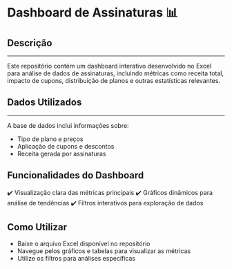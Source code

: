# Dashboard de Assinaturas 📊

## Descrição
---
Este repositório contém um dashboard interativo desenvolvido no Excel para análise de dados de assinaturas, incluindo métricas como receita total, impacto de cupons, distribuição de planos e outras estatísticas relevantes.

## Dados Utilizados
---
A base de dados inclui informações sobre:
- Tipo de plano e preços
- Aplicação de cupons e descontos
- Receita gerada por assinaturas

## Funcionalidades do Dashboard
✔️ Visualização clara das métricas principais
✔️ Gráficos dinâmicos para análise de tendências
✔️ Filtros interativos para exploração de dados

## Como Utilizar
- Baixe o arquivo Excel disponível no repositório
- Navegue pelos gráficos e tabelas para visualizar as métricas
- Utilize os filtros para análises específicas
